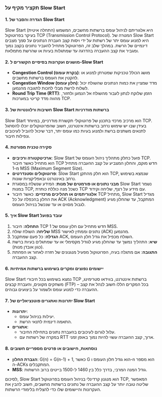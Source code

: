### תקציר מקיף על Slow Start

#### 1. הגדרה והסבר של Slow Start
Slow Start (התחלה איטית) היא אלגוריתם לניהול עומס ברשתות מחשבים, המשמש בעיקר בפרוטוקול TCP (Transmission Control Protocol). המטרה של Slow Start היא למנוע עומס יתר של רשתות על ידי ויסות קצב העברת הנתונים על סמך מצבים דינמיים של הרשת. במהלך שלב זה, הפרוטוקול מתחיל להעביר נתונים בקצב נמוך ומגביר את קצב ההעברה בהדרגה עד שמתגלות בעיות או שהרשת מתמלאת.

#### 2. מושגים ועקרונות בסיסיים הקשורים ל-Slow Start
- **Congestion Control (בקרת עומס)**: מושג הכולל טכניקות שמטרתן למנוע או להקטין את העומס ברשתות מחשבים.
- **Congestion Window (חלון עומס)**: מדד שמציין את כמות הנתונים שהשולח יכול לשלוח לרשת מבלי לחכות לתגובה מהנמען.
- **Round Trip Time (RTT)**: הזמן שלוקח לנתון לעבור מהשולח אל הנמען ולחזור, מהווה מדד קריטי במערכות TCP.

#### 3. חשיבות ורלוונטיות של Slow Start ברשתות מודרניות
Slow Start הוא מרכיב מרכזי בתכנון של פרוטוקולי תקשורת מודרניים, במיוחד TCP. בעידן שבו יש שימוש נרחב ברשתות אינטרנט, חשוב שהפרוטוקולים יוכלו להסתגל לתנאים משתנים ברשת ולמנוע בעיות כמו עומס יתר, דבר שיכול להוביל לעיכובים ונפילות חיבור.

#### 4. סקירה טכנית מפורטת
- **ארכיטקטורה ורכיבים**: Slow Start פועל כחלק מתהליך ניהול העומס של TCP. הוא מתחיל כאשר חיבור TCP חדש מוקם, והחלון המצביע על קצב ההעברה מתחיל מ-1 MSS (Maximum Segment Size).
- **פרוטוקולים וסטנדרטים**: Slow Start הוא חלק מהתקן TCP, שנמצא בשימוש נרחב באינטרנט ובאפליקציות שונות.
- **מבני נתונים או פורמטים של מנות**: המידע שנשלח במסגרת Slow Start נשמר במנות TCP, כשכל מנה כוללת כותרת TCP עם מידע על רצף, שליחה וקידוד.
- **אלגוריתמים או תהליכים מרכזיים**: כאשר חיבור TCP מתחיל, Slow Start מגדיל את החלון בהכפלה על כל ACK (Acknowledgment) המתקבל, עד שהחלון מגיע לגבול מסוים או עד שנכשל בניהול העומס.

#### 5. איך Slow Start עובד בפועל
1. **התחלה**: חיבור TCP חדש מתחיל עם חלון עומס של 1 MSS.
2. **שליחה**: השולח שולח MSS נתונים וממתין לאישור (ACK) מהנמען.
3. **הגדלה**: כל פעם שמתקבל ACK, השולח מכפיל את גודל חלון העומס.
4. **שיא**: התהליך נמשך עד שהחלון מגיע לגודל מקסימלי או עד שמתגלים בעיות ברשת (כגון אובדן מנות).
5. **התגובה**: אם מתגלה בעיה, הפרוטוקול מפעיל מנגנונים של חזרה לאחור או הפחתת קצב ההעברה.

#### 6. יישומים נפוצים ומקרים בשימוש ברשתות אמיתיות
Slow Start נמצא בשימוש בכל חיבורי TCP ברשתות אינטרנט, בווידאו סטרימינג, משחקים מקוונים, והעברת קבצים (FTP) – בכל המקרים הללו חשוב לנהל את קצב ההעברה כדי למנוע עומס ולשמור על ביצועים גבוהים.

#### 7. יתרונות ואתגרים פוטנציאליים של Slow Start
- **יתרונות**:
  - יעילות בניהול עומס.
  - התאמה דינמית לתנאי הרשת.
- **אתגרים**:
  - עלול לגרום לעיכובים בהעברת נתונים בתחילת החיבור.
  - במקרה של רשתות עם RTT ארוך, קצב ההעברה עשוי להיות נמוך באופן זמני.

#### 8. נוסחאות, חישובים או פרטים מספריים חשובים
- **הגברת החלון**: G(n) = G(n-1) + 1, כאשר G הוא גודל חלון העומס ו-n הוא מספר ה-ACKs המתקבלים.
- **MSS**: גודל המנה המרבי, בדרך כלל בין 1460 ל-1500 בייטים ברוב הרשתות.

לסיכום, Slow Start הוא מנגנון קרדינלי בניהול העומס בפרוטוקול TCP, המאפשר שליטה טובה יותר על קצב ההעברה של נתונים ברשתות מחשבים, חשוב להבין את העקרונות והיישומים שלו כדי להצליח בלימודי הרשתות.